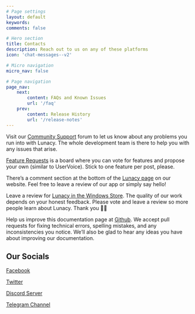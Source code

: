 ```yaml
---
# Page settings
layout: default
keywords:
comments: false

# Hero section
title: Contacts
description: Reach out to us on any of these platforms
icon: 'chat-messages--v2'

# Micro navigation
micro_nav: false

# Page navigation
page_nav:
    next:
        content: FAQs and Known Issues
        url: '/faq'
    prev:
        content: Release History
        url: '/release-notes'
---
```


Visit our <a href="https://community.icons8.com/" target="_blank">Community Support</a> forum to let us know about any problems you run into with Lunacy. The whole development team is there to help you with any issues that arise.

<a href="https://lunatics.icons8.com/discussions" target="_blank">Feature Requests</a> is a board where you can vote for features and propose your own (similar to UserVoice). Stick to one feature per post, please.

There’s a comment section at the bottom of the <a href="https://icons8.com/lunacy" target="_blank">Lunacy page</a> on our website. Feel free to leave a review of our app or simply say hello!

Leave a review for <a href="https://apps.microsoft.com/store/detail/lunacy-graphic-design-software/9PNLMKKPCLJJ?hl=en-us&gl=us" target="_blank">Lunacy in the Windows Store</a>. The quality of our work depends on your honest feedback. Please vote and leave a review so more people learn about Lunacy. Thank you 🙏🏽

Help us improve this documentation page at <a href="https://github.com/icons8/lunacy-docs" target="_blank">Github</a>. We accept pull requests for fixing technical errors, spelling mistakes, and any inconsistencies you notice. We’ll also be glad to hear any ideas you have about improving our documentation.

## Our Socials

<a href="https://www.facebook.com/lunacyapp" target="_blank">Facebook</a>

<a href="https://twitter.com/Icons8_Lunacy" target="_blank">Twitter</a>

<a href="https://discord.com/invite/XfW7qns" target="_blank">Discord Server</a>

<a href="https://t.me/lunacy_app" target="_blank">Telegram Channel</a>